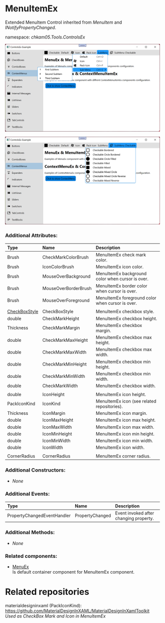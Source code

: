 # MenuItemEx
Extended MenuItem Control inherited from _MenuItem_ and _INotifyPropertyChanged_.

namespace: _chkam05.Tools.ControlsEx_

![MenuEx Examples 1 (Images/MenuEx1.png)](../Images/MenuEx1.png)

![MenuEx Examples 2 (Images/MenuEx2.png)](../Images/MenuEx2.png)

### Additional Attributes:

| Type          | Name                   | Description |
|:--------------|:-----------------------|:------------|
| Brush         | CheckMarkColorBrush    | MenuItemEx check mark color. |
| Brush         | IconColorBrush         | MenuItemEx icon color. |
| Brush         | MouseOverBackground    | MenuItemEx background color when cursor is over. |
| Brush         | MouseOverBorderBrush   | MenuItemEx border color when cursor is over. |
| Brush         | MouseOverForeground    | MenuItemEx foreground color when cursor is over. |
||||
| [CheckBoxStyle](CheckBoxStyle.md) | CheckBoxStyle | MenuItemEx checkbox style. |
| double        | CheckMarkHeight        | MenuItemEx checkbox height. |
| Thickness     | CheckMarkMargin        | MenuItemEx checkbox margin. |
| double        | CheckMarkMaxHeight     | MenuItemEx checkbox max height. |
| double        | CheckMarkMaxWidth      | MenuItemEx checkbox max width. |
| double        | CheckMarkMinHeight     | MenuItemEx checkbox min height. |
| double        | CheckMarkMinWidth      | MenuItemEx checkbox min width. |
| double        | CheckMarkWidth         | MenuItemEx checkbox width. |
||||
| double        | IconHeight             | MenuItemEx icon height. |
| PackIconKind  | IconKind               | MenuItemEx icon (see related repositories). |
| Thickness     | IconMargin             | MenuItemEx icon margin. |
| double        | IconMaxHeight          | MenuItemEx icon max height. |
| double        | IconMaxWidth           | MenuItemEx icon max width. |
| double        | IconMinHeight          | MenuItemEx icon min height. |
| double        | IconMinWidth           | MenuItemEx icon min width. |
| double        | IconWidth              | MenuItemEx icon width. |
||||
| CornerRadius  | CornerRadius           | MenuItemEx corner radius. |

### Additional Constructors:

- _None_

### Additional Events:

| Type                        | Name             | Description |
|:----------------------------|:-----------------|:------------|
| PropertyChangedEventHandler | PropertyChanged  | Event invoked after changing property. |

### Additional Methods:

- _None_

### Related components:

- [MenuEx](MenuEx.md)  
Is default container component for MenuItemEx component.

# Related repositories 

materialdesigninxaml (PackIconKind): https://github.com/MaterialDesignInXAML/MaterialDesignInXamlToolkit  
_Used as CheckBox Mark and Icon in MenuItemEx_
